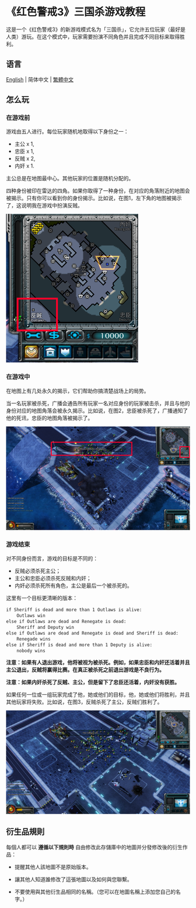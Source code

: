 # 《红色警戒3》三国杀游戏教程

这是一个《红色警戒3》的新游戏模式名为「三国杀」，它允许五位玩家（最好是人类）游玩。在这个模式中，玩家需要扮演不同角色并且完成不同目标来取得胜利。

## 语言

[English](../README.md) | 简体中文 | [繁體中文](README.cht.md)

## 怎么玩

### 在游戏前

游戏由五人进行。每位玩家随机地取得以下身份之一：

- 主公 x 1, 
- 忠臣 x 1, 
- 反贼 x 2, 
- 内奸 x 1. 

主公总是在地图最中心。其他玩家的位置是随机分配的。

四种身份被印在雷达的四角。如果你取得了一种身份，在对应的角落附近的地图会被揭示。只有你可以看到你的身份揭示。比如说，在图1，左下角的地图被揭示了，这说明我在游戏中扮演反贼。

![Figure 1](../Figures/Figure-1.1.png)

### 在游戏中

在地图上有几处永久的揭示，它们帮助你搞清楚战场上的局势。

当一名玩家被杀死，广播会通告所有玩家一名对应身份的玩家被击杀，并且与他的身份对应的地图角落会被永久揭示。比如说，在图2，忠臣被杀死了，广播通知了他的死讯，忠臣的地图角落被揭示了。

![Figure 2](../Figures/Figure-1.2.png)

### 游戏结束

对不同身份而言，游戏的目标是不同的：

- 反贼必须杀死主公；
- 主公和忠臣必须杀死反贼和内奸；
- 内奸必须杀死所有角色，主公是最后一个被杀死的。

这里有一个目标更清晰的版本：

```
if Sheriff is dead and more than 1 Outlaws is alive:
	Outlaws win
else if Outlaws are dead and Renegate is dead:
	Sheriff and Deputy win
else if Outlaws are dead and Renegate is dead and Sheriff is dead:
	Renegade wins
else if Sheriff is dead and more than 1 Deputy is alive:
	nobody wins
```
__注意：如果有人退出游戏，他将被视为被杀死。例如，如果忠臣和内奸还活着并且主公退出，反贼将赢得比赛。在真正被杀死之前退出游戏是不良行为。__

__注意：如果内奸杀死了反贼、主公，但是留下了忠臣还活着，内奸没有获胜。__

如果任何一位或一组玩家完成了他，她或他们的目标，他，她或他们将胜利，并且其他玩家将失败。比如说，在图3，反贼杀死了主公，反贼们胜利了。

![Figure 3](../Figures/Figure-1.3.png)

## 衍生品規則

每個人都可以 __遵循以下規則時__ 自由修改此存儲庫中的地圖并分發修改後的衍生作品：

- 提醒其他人該地圖不是原始版本。

- 讓其他人知道誰修改了這張地圖以及如何與您聯繫。

- 不要使用與其他衍生品相同的名稱。（您可以在地圖名稱上添加您自己的名字。）

